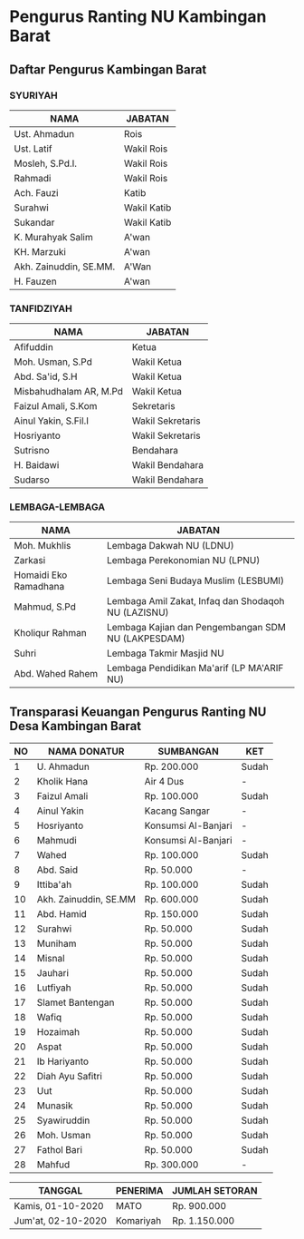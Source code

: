 # Pengurus Ranting NU Kambingan Barat

## Daftar Pengurus Kambingan Barat
### SYURIYAH
| NAMA                   | JABATAN     |
|------------------------|-------------|
| Ust. Ahmadun           | Rois        |
| Ust. Latif             | Wakil Rois  |
| Mosleh, S.Pd.I.        | Wakil Rois  |
| Rahmadi                | Wakil Rois  |
| Ach. Fauzi             | Katib       |
| Surahwi                | Wakil Katib |
| Sukandar               | Wakil Katib |
| K. Murahyak Salim      | A'wan       |
| KH. Marzuki            | A'wan       |
| Akh. Zainuddin, SE.MM. | A'Wan       |
| H. Fauzen              | A'wan       |

### TANFIDZIYAH
| NAMA                   | JABATAN          |
|------------------------|------------------|
| Afifuddin              | Ketua            |
| Moh. Usman, S.Pd       | Wakil Ketua      |
| Abd. Sa'id, S.H        | Wakil Ketua      |
| Misbahudhalam AR, M.Pd | Wakil Ketua      |
| Faizul Amali, S.Kom    | Sekretaris       |
| Ainul Yakin, S.Fil.I   | Wakil Sekretaris |
| Hosriyanto             | Wakil Sekretaris |
| Sutrisno               | Bendahara        |
| H. Baidawi             | Wakil Bendahara  |
| Sudarso                | Wakil Bendahara  |

### LEMBAGA-LEMBAGA
| NAMA                  | JABATAN                                             |
|-----------------------|-----------------------------------------------------|
| Moh. Mukhlis          | Lembaga Dakwah NU (LDNU)                            |
| Zarkasi               | Lembaga Perekonomian NU (LPNU)                      |
| Homaidi Eko Ramadhana | Lembaga Seni Budaya Muslim (LESBUMI)                |
| Mahmud, S.Pd          | Lembaga Amil Zakat, Infaq dan Shodaqoh NU (LAZISNU) |
| Kholiqur Rahman       | Lembaga Kajian dan Pengembangan SDM NU (LAKPESDAM)  |
| Suhri                 | Lembaga Takmir Masjid NU                            |
| Abd. Wahed Rahem      | Lembaga Pendidikan Ma'arif (LP MA'ARIF NU)          |

## Transparasi Keuangan Pengurus Ranting NU Desa Kambingan Barat
| NO | NAMA DONATUR          | SUMBANGAN           | KET   |
|----|-----------------------|---------------------|-------|
| 1  | U. Ahmadun            | Rp. 200.000         | Sudah |
| 2  | Kholik Hana           | Air 4 Dus           | -     |
| 3  | Faizul Amali          | Rp. 100.000         | Sudah |
| 4  | Ainul Yakin           | Kacang Sangar       | -     |
| 5  | Hosriyanto            | Konsumsi Al-Banjari | -     |
| 6  | Mahmudi               | Konsumsi Al-Banjari | -     |
| 7  | Wahed                 | Rp. 100.000         | Sudah |
| 8  | Abd. Said             | Rp. 50.000          | -     |
| 9  | Ittiba'ah             | Rp. 100.000         | Sudah |
| 10 | Akh. Zainuddin, SE.MM | Rp. 600.000         | Sudah |
| 11 | Abd. Hamid            | Rp. 150.000         | Sudah |
| 12 | Surahwi               | Rp. 50.000          | Sudah |
| 13 | Muniham               | Rp. 50.000          | Sudah |
| 14 | Misnal                | Rp. 50.000          | Sudah |
| 15 | Jauhari               | Rp. 50.000          | Sudah |
| 16 | Lutfiyah              | Rp. 50.000          | Sudah |
| 17 | Slamet Bantengan      | Rp. 50.000          | Sudah |
| 18 | Wafiq                 | Rp. 50.000          | Sudah |
| 19 | Hozaimah              | Rp. 50.000          | Sudah |
| 20 | Aspat                 | Rp. 50.000          | Sudah |
| 21 | Ib Hariyanto          | Rp. 50.000          | Sudah |
| 22 | Diah Ayu Safitri      | Rp. 50.000          | Sudah |
| 23 | Uut                   | Rp. 50.000          | Sudah |
| 24 | Munasik               | Rp. 50.000          | Sudah |
| 25 | Syawiruddin           | Rp. 50.000          | Sudah |
| 26 | Moh. Usman            | Rp. 50.000          | Sudah |
| 27 | Fathol Bari           | Rp. 50.000          | Sudah |
| 28 | Mahfud                | Rp. 300.000         | -     |


| TANGGAL            | PENERIMA  | JUMLAH SETORAN |
|--------------------|-----------|----------------|
| Kamis, 01-10-2020  | MATO      | Rp. 900.000    |
| Jum'at, 02-10-2020 | Komariyah | Rp. 1.150.000  |
